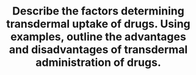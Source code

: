---
title: "Describe the factors determining transdermal uptake of drugs. Using examples, outline the advantages and disadvantages of transdermal administration of drugs."
entityType: SAQ
exam: PEX
college: ANZCA
year: 2022
sitting: A
question: 2
passRate: 57
EC_expectedDomains:
- "discuss a clinically relevant example of a pharmacokinetic principle (transdermal uptake)"
- "demonstrate meaningful advantages and disadvantages using relevant examples"
EC_extraCredit:
- "Better answers recognised that these factors were compounded by changes in patient factors such as regional blood flow."
- "recognition that there is more than fentanyl and EMLA attracted better marks, especially when the drugs listed were used to highlight different potential advantages and disadvantages of the route."
- "Some of the best answers were able to focus on the more important aspects of this section, with the appearance that the relative importance was prioritised."
EC_errorsCommon:
- "almost half of candidates described mucous membranes as a type of skin"
- "very few candidates described a depot of drug within the skin"
- "little information about the timeframe to either reach a steady state after patch application or of offset after patch removal."
- "limited or no discussion of specific advantages and disadvantages"
---